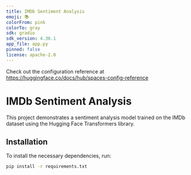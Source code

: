 ```yaml
---
title: IMDb Sentiment Analysis
emoji: 📚
colorFrom: pink
colorTo: gray
sdk: gradio
sdk_version: 4.36.1
app_file: app.py
pinned: false
license: apache-2.0
---
```


Check out the configuration reference at https://huggingface.co/docs/hub/spaces-config-reference


# IMDb Sentiment Analysis

This project demonstrates a sentiment analysis model trained on the IMDb dataset using the Hugging Face Transformers library.

## Installation

To install the necessary dependencies, run:

```bash
pip install -r requirements.txt
